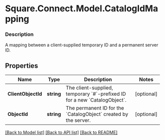 # Square.Connect.Model.CatalogIdMapping

### Description

A mapping between a client-supplied temporary ID and a permanent server ID.

## Properties

Name | Type | Description | Notes
------------ | ------------- | ------------- | -------------
**ClientObjectId** | **string** | The client-supplied, temporary &#x60;#&#x60;-prefixed ID for a new &#x60;CatalogObject&#x60;. | [optional] 
**ObjectId** | **string** | The permanent ID for the &#x60;CatalogObject&#x60; created by the server. | [optional] 



[[Back to Model list]](../README.md#documentation-for-models) [[Back to API list]](../README.md#documentation-for-api-endpoints) [[Back to README]](../README.md)

